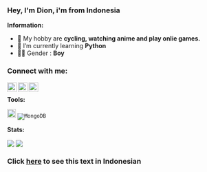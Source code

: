 ### Hey, I'm Dion, i'm from Indonesia

 **Information:**

- 🔭 My hobby are **cycling, watching anime and play onlie games.**
- 🌱 I’m currently learning  **Python**
- 👨‍💻 Gender :  **Boy** 

### Connect with me:
[<img align="left" alt="Dion | Telegram" width="22px" src="https://cdn.jsdelivr.net/npm/simple-icons@v3/icons/telegram.svg" />][telegram]
[<img align="left" alt="Dion | Instagram" width="22px" src="https://cdn.jsdelivr.net/npm/simple-icons@v3/icons/instagram.svg" />][instagram]
[<img align="left" alt="Dion | Twitter" width="22px" src="https://cdn.jsdelivr.net/npm/simple-icons@v3/icons/twitter.svg" />][twitter]
<br />


[telegram]: https://t.me/xflzu
[instagram]: https://instagram.com/SeorangDion
[twitter]: https:twitter.com/SeorangDion

**Tools:**  


<code><img height="20" src="https://img.shields.io/badge/-Heroku-430098?style=flat-square&logo=heroku&logoColor=white" /></code>
<code><img alt="MongoDB" src="https://img.shields.io/badge/-MongoDB-13aa52?style=flat-square&logo=mongodb&logoColor=white" /></code>


**Stats:**  

<img align="center" src="https://github-readme-stats.vercel.app/api?username=SeorangDion&bg_color=30,e96443,904e95&title_color=fff&text_color=fff&count_private=true">
<img align="center" src="https://github-readme-stats.vercel.app/api/top-langs/?username=SeorangDion&bg_color=30,e96443,904e95&title_color=fff&text_color=fff&count_private=true">


### Click [here](https://github.com/SeorangDion/SeorangDion/blob/dion/README-ID.md) to see this text in Indonesian

<!--
Mwehehe
-->
